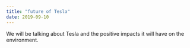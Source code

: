 ```yaml
---
title: "future of Tesla"
date: 2019-09-10
---
```


We will be talking about Tesla and the positive impacts it will have on the environment.  
